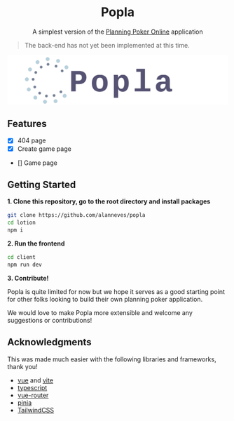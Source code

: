 <h1 align="center"><b>Popla</b></h1>
<p align="center">
  A simplest version of the <a href="https://planningpokeronline.com/" target="_blank">Planning Poker Online</a> application
</p>

> The back-end has not yet been implemented at this time.

<p align="center">
  <img src="https://raw.githubusercontent.com/alanneves/popla/master/docs/logo.png" />
  <br />
</p>

## Features

- [x] 404 page
- [x] Create game page
- [] Game page

## Getting Started

**1. Clone this repository, go to the root directory and install packages**

```bash
git clone https://github.com/alanneves/popla
cd lotion
npm i
```

**2. Run the frontend**

```bash
cd client
npm run dev
```

**3. Contribute!**

Popla is quite limited for now but we hope it serves as a good starting point for other folks looking to build their own planning poker application.

We would love to make Popla more extensible and welcome any suggestions or contributions!

## Acknowledgments

This was made much easier with the following libraries and frameworks, thank you!

- [vue](https://vuejs.org/) and [vite](https://vitejs.dev/)
- [typescript](https://www.typescriptlang.org/)
- [vue-router](https://router.vuejs.org/)
- [pinia](https://pinia.vuejs.org/)
- [TailwindCSS](https://tailwindcss.com/)
